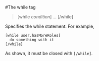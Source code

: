 #The while tag

>[while *condition*] *...* [/while]

Specifies the while statement. For example,

    [while user.hasMoreRoles]
      do something with it
    [/while]

As shown, it must be closed with `[/while]`.